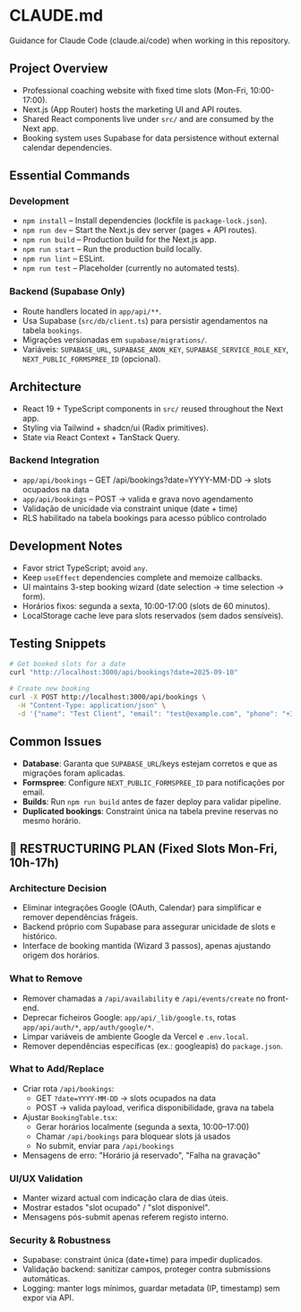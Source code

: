 # CLAUDE.md

Guidance for Claude Code (claude.ai/code) when working in this repository.

## Project Overview
- Professional coaching website with fixed time slots (Mon-Fri, 10:00-17:00).
- Next.js (App Router) hosts the marketing UI and API routes.
- Shared React components live under `src/` and are consumed by the Next app.
- Booking system uses Supabase for data persistence without external calendar dependencies.

## Essential Commands
### Development
- `npm install` – Install dependencies (lockfile is `package-lock.json`).
- `npm run dev` – Start the Next.js dev server (pages + API routes).
- `npm run build` – Production build for the Next.js app.
- `npm run start` – Run the production build locally.
- `npm run lint` – ESLint.
- `npm run test` – Placeholder (currently no automated tests).

### Backend (Supabase Only)
- Route handlers located in `app/api/**`.
- Usa Supabase (`src/db/client.ts`) para persistir agendamentos na tabela `bookings`.
- Migrações versionadas em `supabase/migrations/`.
- Variáveis: `SUPABASE_URL`, `SUPABASE_ANON_KEY`, `SUPABASE_SERVICE_ROLE_KEY`, `NEXT_PUBLIC_FORMSPREE_ID` (opcional).

## Architecture
- React 19 + TypeScript components in `src/` reused throughout the Next app.
- Styling via Tailwind + shadcn/ui (Radix primitives).
- State via React Context + TanStack Query.

### Backend Integration
- `app/api/bookings` – GET /api/bookings?date=YYYY-MM-DD → slots ocupados na data
- `app/api/bookings` – POST → valida e grava novo agendamento
- Validação de unicidade via constraint unique (date + time)
- RLS habilitado na tabela bookings para acesso público controlado

## Development Notes
- Favor strict TypeScript; avoid `any`.
- Keep `useEffect` dependencies complete and memoize callbacks.
- UI maintains 3-step booking wizard (date selection → time selection → form).
- Horários fixos: segunda a sexta, 10:00-17:00 (slots de 60 minutos).
- LocalStorage cache leve para slots reservados (sem dados sensíveis).

## Testing Snippets
```bash
# Get booked slots for a date
curl "http://localhost:3000/api/bookings?date=2025-09-10"

# Create new booking
curl -X POST http://localhost:3000/api/bookings \
  -H "Content-Type: application/json" \
  -d '{"name": "Test Client", "email": "test@example.com", "phone": "+351912345678", "date": "2025-09-10", "time": "10:00", "notes": "Test session"}'
```

## Common Issues
- **Database**: Garanta que `SUPABASE_URL`/keys estejam corretos e que as migrações foram aplicadas.
- **Formspree**: Configure `NEXT_PUBLIC_FORMSPREE_ID` para notificações por email.
- **Builds**: Run `npm run build` antes de fazer deploy para validar pipeline.
- **Duplicated bookings**: Constraint única na tabela previne reservas no mesmo horário.

## 🔄 RESTRUCTURING PLAN (Fixed Slots Mon-Fri, 10h-17h)

### Architecture Decision
- Eliminar integrações Google (OAuth, Calendar) para simplificar e remover dependências frágeis.
- Backend próprio com Supabase para assegurar unicidade de slots e histórico.
- Interface de booking mantida (Wizard 3 passos), apenas ajustando origem dos horários.

### What to Remove
- Remover chamadas a `/api/availability` e `/api/events/create` no front-end.
- Deprecar ficheiros Google: `app/api/_lib/google.ts`, rotas `app/api/auth/*`, `app/auth/google/*`.
- Limpar variáveis de ambiente Google da Vercel e `.env.local`.
- Remover dependências específicas (ex.: googleapis) do `package.json`.

### What to Add/Replace
- Criar rota `/api/bookings`:
  - GET `?date=YYYY-MM-DD` → slots ocupados na data
  - POST → valida payload, verifica disponibilidade, grava na tabela
- Ajustar `BookingTable.tsx`:
  - Gerar horários localmente (segunda a sexta, 10:00–17:00)
  - Chamar `/api/bookings` para bloquear slots já usados
  - No submit, enviar para `/api/bookings`
- Mensagens de erro: "Horário já reservado", "Falha na gravação"

### UI/UX Validation
- Manter wizard actual com indicação clara de dias úteis.
- Mostrar estados "slot ocupado" / "slot disponível".
- Mensagens pós-submit apenas referem registo interno.

### Security & Robustness
- Supabase: constraint única (date+time) para impedir duplicados.
- Validação backend: sanitizar campos, proteger contra submissions automáticas.
- Logging: manter logs mínimos, guardar metadata (IP, timestamp) sem expor via API.
